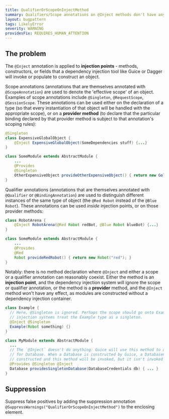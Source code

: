 ```yaml
---
title: QualifierOrScopeOnInjectMethod
summary: Qualifiers/Scope annotations on @Inject methods don't have any effect. Move the qualifier annotation to the binding location.
layout: bugpattern
tags: LikelyError
severity: WARNING
providesFix: REQUIRES_HUMAN_ATTENTION
---
```


<!--
*** AUTO-GENERATED, DO NOT MODIFY ***
To make changes, edit the @BugPattern annotation or the explanation in docs/bugpattern.
-->

## The problem
The `@Inject` annotation is applied to **injection points** - methods,
constructors, or fields that a dependency injection tool like Guice or Dagger
will invoke or populate to construct an object.

Scope annotations (annotations that are themselves annotated with
`@ScopeAnnotation`) are used to denote the 'effective scope' of an object.
Examples of scope annotations include `@Singleton`, `@RequestScope`,
`@SessionScope`. These annotations can be used either on the declaration of a
type (so that every instantiation of that object will be handled with the
appropriate scope), or on a **provider method** (to declare that the particular
binding declared by that provider method is subject to that annotation's scoping
rules):

```java
@Singleton
class ExpensiveGlobalObject {
    @Inject ExpensiveGlobalObject(SomeDependencies stuff) {...}
}

class SomeModule extends AbstractModule {
    ...
    @Provides
    @Singleton
    OtherExpensiveObject provideOtherExpensiveObject() { return new Gold(); }
}
```

Qualifier annotations (annotations that are themselves annotated with
`@Qualifier` or `@BindingAnnotation`) are used to distinguish different
instances of the same type of object (the `@Red Robot` instead of the `@Blue
Robot`). These annotations can be used _inside_ injection points, or on those
provider methods:

```java
class RobotArena {
    @Inject RobotArena(@Red Robot redBot, @Blue Robot blueBot) {...}
}

class SomeModule extends AbstractModule {
    ...
    @Provides
    @Red
    Robot provideRedRobot() { return new Robot("red"); }
}
```

Notably: there is no method declaration where `@Inject` and either a scope or a
qualifier annotation can reasonably coexist. Either the method is an **injection
point**, and the dependency injection system will ignore the scope or qualifier
annotation, or the method is a **provider** method, and the `@Inject` method
won't have any effect, as modules are constructed without a dependency injection
container.

```java
class Example {
  // Here, @Singleton is ignored. Perhaps the scope should go onto Example, to make dependency
  // injection systems treat the Example type as a singleton.
  @Inject @Singleton
  Example(Robot something) {}
}
```

```java
class MyModule extends AbstractModule {
  ...
  // The `@Inject` doesn't do anything: Guice will use this method to define a Singleton binding
  // for Database. When a Database is constructed by Guice, a DatabaseCredentials will be
  // constructed and this method will be invoked, but it isn't invoked until then.
  @Provides @Singleton @Inject
  Database providesSingletonDatabase(DatabaseCredentials db) { ... }
}
```

## Suppression
Suppress false positives by adding the suppression annotation `@SuppressWarnings("QualifierOrScopeOnInjectMethod")` to the enclosing element.
